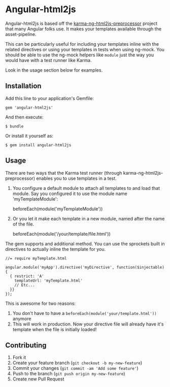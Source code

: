 # Angular-html2js

Angular-html2js is based off the [karma-ng-html2js-preprocessor](www.google.com) project
that many Angular folks use. It makes your templates available through the asset-pipeline.

This can be particularly useful for including your templates inline with the related
directives or using your templates in tests when using ng-mock. You should be able to use
the ng-mock helpers like `module` just the way you would have with a test runner like Karma.

Look in the usage section below for examples.

## Installation

Add this line to your application's Gemfile:

    gem 'angular-html2js'

And then execute:

    $ bundle

Or install it yourself as:

    $ gem install angular-html2js

## Usage

There are two ways that the Karma test runner (through karma-ng-html2js-preprocessor) enables
you to use templates in a test.

1. You configure a default module to attach all templates to and load that module. Say you configured
it to use the module name 'myTemplateModule':

    beforeEach(module('myTemplateModule'))

2. Or you let it make each template in a new module, named after the name of the file.

    beforeEach(module('/your/template/file.html'))

The gem supports and additional method. You can use the sprockets built in directives to actually inline
the template for you.

    //= require myTemplate.html

    angular.module('myApp').directive('myDirective', function($injectable){
      { restrict: 'A'
        templateUrl: 'myTemplate.html'
        // Etc...
      }}
    });

This is awesome for two reasons:

1. You don't have to have a `beforeEach(module('your/template.html'))` anymore
2. This will work in production. Now your directive file will already have it's template when
the file is initially loaded!

## Contributing

1. Fork it
2. Create your feature branch (`git checkout -b my-new-feature`)
3. Commit your changes (`git commit -am 'Add some feature'`)
4. Push to the branch (`git push origin my-new-feature`)
5. Create new Pull Request

